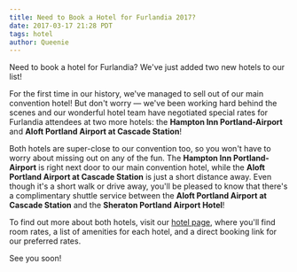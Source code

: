 ```yaml
---
title: Need to Book a Hotel for Furlandia 2017?
date: 2017-03-17 21:28 PDT
tags: hotel
author: Queenie
---
```


Need to book a hotel for Furlandia? We've just added two new hotels to our list!

For the first time in our history, we've managed to sell out of our main
convention hotel! But don't worry &mdash; we've been working hard behind
the scenes and our wonderful hotel team have negotiated special rates for
Furlandia attendees at two more hotels: the **Hampton Inn Portland-Airport**
and **Aloft Portland Airport at Cascade Station**!

Both hotels are super-close to our convention too, so you won't have to worry
about missing out on any of the fun. The **Hampton Inn Portland-Airport**
is right next door to our main convention hotel, while the **Aloft Portland
Airport at Cascade Station** is just a short distance away. Even though
it's a short walk or drive away, you'll be pleased to know that there's
a complimentary shuttle service between the **Aloft Portland Airport at
Cascade Station** and the **Sheraton Portland Airport Hotel**!

To find out more about both hotels, visit our
<a href="hotel.html" target="_blank">hotel page</a>,
where you'll find room rates, a list of amenities for each hotel, and a direct
booking link for our preferred rates.

See you soon!
